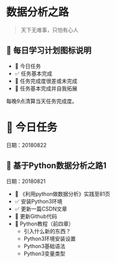 # 数据分析之路
>天下无难事，只怕有心人
## :mega: 每日学习计划图标说明
- :pushpin: 今日任务
- :white_check_mark:  任务基本完成
- :poop:  任务完成度很差或未完成
- :100: 任务基本完成并自我拓展

每晚9点清算当天任务完成度。

# :pushpin: 今日任务
日期：20180822


## :poop: 基于Python数据分析之路1 
日期：20180821

- :poop:  《利用python做数据分析》实践至81页
- :white_check_mark:  安装Python3环境
- :white_check_mark:  更新一篇CSDN文章
- :poop:  更新Github代码
- :poop:  Python教程（前四章）
  - 引入什么新的东西？
  - Python3环境安装设置
  - Python3基础语法
  - Python3变量类型
